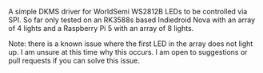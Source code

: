 A simple DKMS driver for WorldSemi WS2812B LEDs to be controlled via
SPI. So far only tested on an RK3588s based Indiedroid Nova with an
array of 4 lights and a Raspberry Pi 5 with an array of 8 lights.

Note: there is a known issue where the first LED in the array does
not light up. I am unsure at this time why this occurs. I am open
to suggestions or pull requests if you can solve this issue.
